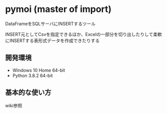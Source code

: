 # pymoi (master of import)

DataFrameをSQLサーバにINSERTするツール

INSERT元としてCsvを指定できるほか、Excelの一部分を切り出したりして柔軟にINSERTする表形式データを作成できたりする

## 開発環境

- Windows 10 Home 64-bit
- Python 3.8.2 64-bit

## 基本的な使い方

wiki参照
